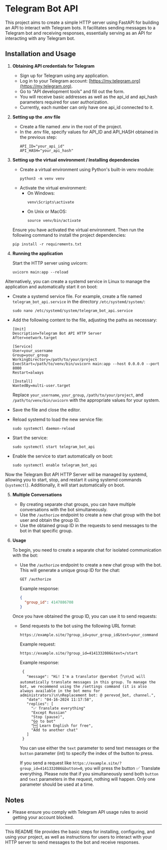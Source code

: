# Telegram Bot API

This project aims to create a simple HTTP server using FastAPI for building an API to interact with Telegram bots. It facilitates sending messages to a Telegram bot and receiving responses, essentially serving as an API for interacting with any Telegram bot.

## Installation and Usage

1. **Obtaining API credentials for Telegram**

   - Sign up for Telegram using any application.
   - Log in to your Telegram account: [https://my.telegram.org](https://my.telegram.org).
   - Go to "API development tools" and fill out the form.
   - You will receive basic addresses as well as the api_id and api_hash parameters required for user authorization.
   - Currently, each number can only have one api_id connected to it.

2. **Setting up the .env file**

   - Create a file named .env in the root of the project.
   - In the .env file, specify values for API_ID and API_HASH obtained in the previous step:
     ```
     API_ID="your_api_id"
     API_HASH="your_api_hash"
     ```

3. **Setting up the virtual environment / Installing dependencies**

   - Create a virtual environment using Python's built-in venv module:
     ```
     python3 -m venv venv
     ```
   - Activate the virtual environment:
     - On Windows:
       ```
       venv\Scripts\activate
       ```
     - On Unix or MacOS:
       ```
       source venv/bin/activate
       ```

   Ensure you have activated the virtual environment. Then run the following command to install the project dependencies:

   ```
   pip install -r requirements.txt
   ```

4. **Running the application**

   Start the HTTP server using uvicorn:

   ```
   uvicorn main:app --reload
   ```
   
  Alternatively, you can create a systemd service in Linux to manage the application and automatically start it on boot:

  - Create a systemd service file. For example, create a file named `telegram_bot_api.service` in the directory `/etc/systemd/system/`:

    ```
    sudo nano /etc/systemd/system/telegram_bot_api.service
    ```

  - Add the following content to the file, adjusting the paths as necessary:

    ```
    [Unit]
    Description=Telegram Bot API HTTP Server
    After=network.target

    [Service]
    User=your_username
    Group=your_group
    WorkingDirectory=/path/to/your/project
    ExecStart=/path/to/venv/bin/uvicorn main:app --host 0.0.0.0 --port 8000
    Restart=always

    [Install]
    WantedBy=multi-user.target
    ```

    Replace `your_username`, `your_group`, `/path/to/your/project`, and `/path/to/venv/bin/uvicorn` with the appropriate values for your system.

  - Save the file and close the editor.

  - Reload systemd to load the new service file:

    ```
    sudo systemctl daemon-reload
    ```

  - Start the service:

    ```
    sudo systemctl start telegram_bot_api
    ```

  - Enable the service to start automatically on boot:

    ```
    sudo systemctl enable telegram_bot_api
    ```

  Now the Telegram Bot API HTTP Server will be managed by systemd, allowing you to start, stop, and restart it using systemd commands (`systemctl`). Additionally, it will start automatically on boot.

5. **Multiple Conversations**

   - By creating separate chat groups, you can have multiple conversations with the bot simultaneously.
   - Use the `/authorize` endpoint to create a new chat group with the bot user and obtain the group ID.
   - Use the obtained group ID in the requests to send messages to the bot in that specific group.

6. **Usage**

   To begin, you need to create a separate chat for isolated communication with the bot:

   - Use the `/authorize` endpoint to create a new chat group with the bot. This will generate a unique group ID for the chat:

     ```
     GET /authorize
     ```

     Example response:
     ```json
     {
       "group_id": 4147886708
     }
     ```

   Once you have obtained the group ID, you can use it to send requests:

   - Send requests to the bot using the following URL format:

     ```
     https://example.site/?group_id=your_group_id&text=your_command
     ```

     Example request:
     ```
     https://example.site/?group_id=4141332086&text=/start
     ```

     Example response:
     ```
      {
        "message": "Hi! I'm a translator @perebot ✋\n\nI will automatically translate messages in this group. To manage the bot, we recommend using the /settings command (it is also always available in the bot menu for administrators)\n\nReplacement bot: @ perevod_bot, channel.",
        "date": "04-16-2024 11:17:58",
        "replies": [
          "✅ Translate everything"
          "Except Russian"
          "Stop (pause)",
          "Go to bot"
          "🆓 Learn English for free",
          "Add to another chat"
        ]
      }
     ```

     You can use either the `text` parameter to send text messages or the `button` parameter (int) to specify the index of the button to press. 

     If you send a request like `https://example.site/?group_id=4141332086&button=0`, you will press the button ✅ Translate everything. Please note that if you simultaneously send both `button` and `text` parameters in the request, nothing will happen. Only one parameter should be used at a time.


## Notes

- Please ensure you comply with Telegram API usage rules to avoid getting your account blocked.

---

This README file provides the basic steps for installing, configuring, and using your project, as well as instructions for users to interact with your HTTP server to send messages to the bot and receive responses.
```
